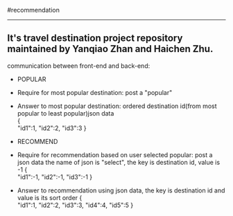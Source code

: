 #recommendation

----

 It's travel destination project repository maintained by Yanqiao Zhan and Haichen Zhu.
--------------
  communication between front-end and back-end:
 * POPULAR
*  Require for most popular destination: post a "popular"
*  Answer to most popular destination: ordered destination id(from most popular to least popular)json data  
{  
   "id1":1,
   "id2":2,
   "id3":3
}

 *  RECOMMEND
* Require for recommendation based on user selected popular: post a json data the name of json is "select", the key is destination id, value is -1
{  
   "id1":-1,
   "id2":-1,
   "id3":-1
}
* Answer to recommendation using json data, the key is destination id and value is its sort order
{  
   "id1":1,
   "id2":2,
   "id3":3,
   "id4":4,
   "id5":5
}
